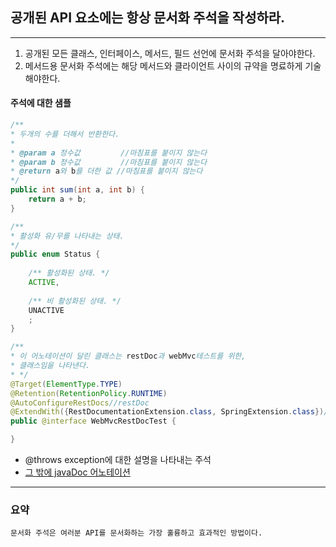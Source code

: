 ## 공개된 API 요소에는 항상 문서화 주석을 작성하라.
---
1. 공개된 모든 클래스, 인터페이스, 메서드, 필드 선언에 문서화 주석을 달아야한다.
2. 메서드용 문서화 주석에는 해당 메서드와 클라이언트 사이의 규약을 명료하게 기술해야한다.

#### 주석에 대한 샘플
```java
/**
* 두개의 수를 더해서 반환한다.
* 
* @param a 정수값         //마침표를 붙이지 않는다
* @param b 정수값         //마침표를 붙이지 않는다
* @return a와 b를 더한 값 //마침표를 붙이지 않는다
*/
public int sum(int a, int b) {
    return a + b;
} 
```

```java
/**
* 활성화 유/무를 나타내는 상태.
*/
public enum Status {
    
    /** 활성화된 상태. */
    ACTIVE,
    
    /** 비 활성화된 상태. */
    UNACTIVE
    ;
} 
```

```java
/**
* 이 어노테이션이 달린 클래스는 restDoc과 webMvc테스트를 위한,
* 클래스임을 나타낸다.
* */
@Target(ElementType.TYPE)
@Retention(RetentionPolicy.RUNTIME)
@AutoConfigureRestDocs//restDoc
@ExtendWith({RestDocumentationExtension.class, SpringExtension.class})//boot, junit5, restDoc
public @interface WebMvcRestDocTest {

} 
```

 - @throws exception에 대한 설명을 나타내는 주석
 - [그 밖에 javaDoc 어노테이션](https://docs.oracle.com/javase/8/docs/technotes/tools/windows/javadoc.html)

---
### 요약
`
문서화 주석은 여러분 API를 문서화하는 가장 훌륭하고 효과적인 방법이다.
`